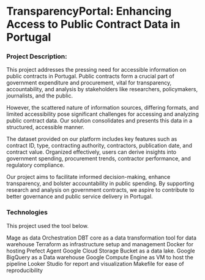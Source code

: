 # TransparencyPortal: Enhancing Access to Public Contract Data in Portugal


### Project Description:

This project addresses the pressing need for accessible information on public contracts in Portugal. Public contracts form a crucial part of government expenditure and procurement, vital for transparency, accountability, and analysis by stakeholders like researchers, policymakers, journalists, and the public.

However, the scattered nature of information sources, differing formats, and limited accessibility pose significant challenges for accessing and analyzing public contract data. Our solution consolidates and presents this data in a structured, accessible manner.

The dataset provided on our platform includes key features such as contract ID, type, contracting authority, contractors, publication date, and contract value. Organized effectively, users can derive insights into government spending, procurement trends, contractor performance, and regulatory compliance.

Our project aims to facilitate informed decision-making, enhance transparency, and bolster accountability in public spending. By supporting research and analysis on government contracts, we aspire to contribute to better governance and public service delivery in Portugal.


### Technologies
This project used the tool below.

Mage as data Orchestration
DBT core as a data transformation tool for data warehouse
Terraform as infrastructure setup and management
Docker for hosting Prefect Agent
Google Cloud Storage Bucket as a data lake.
Google BigQuery as a Data warehouse
Google Compute Engine as VM to host the pipeline
Looker Studio for report and visualization
Makefile for ease of reproducibility